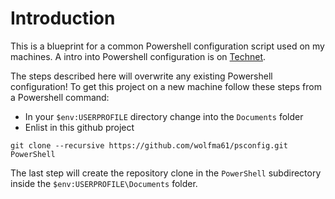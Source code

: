 # Introduction

This is a blueprint for a common Powershell configuration script used on my machines. A intro into Powershell configuration is on [Technet](https://technet.microsoft.com/en-us/library/bb613488).

The steps described here will overwrite any existing Powershell configuration! To get this project on a new machine follow these steps from a Powershell command:

- In your `$env:USERPROFILE` directory change into the `Documents` folder
- Enlist in this github project

```
git clone --recursive https://github.com/wolfma61/psconfig.git PowerShell
```

The last step will create the repository clone in the `PowerShell` subdirectory inside the `$env:USERPROFILE\Documents` folder.
